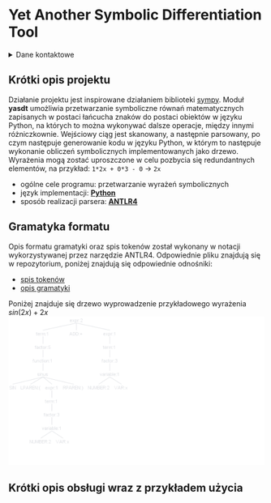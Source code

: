 # Yet Another Symbolic Differentiation Tool

<details><summary>Dane kontaktowe</summary>
<ul>
    <li>szemermaksym@student.agh.edu.pl</li> 
</ul>
</details>

## Krótki opis projektu
Działanie projektu jest inspirowane działaniem biblioteki [sympy](https://www.sympy.org/).
Moduł **yasdt** umożliwia przetwarzanie symboliczne równań matematycznych zapisanych w postaci łańcucha znaków do postaci obiektów w języku Python, na których to można wykonywać dalsze operacje, między innymi różniczkownie.
Wejściowy ciąg jest skanowany, a następnie parsowany, po czym następuje generowanie kodu w języku Python, w którym to następuje wykonanie obliczeń symbolicznych implementowanych jako drzewo.
Wyrażenia mogą zostać uproszczone w celu pozbycia się redundantnych elementów, na przykład: `1*2x + 0*3 - 0` → `2x`

* ogólne cele programu: przetwarzanie wyrażeń symbolicznych
* język implementacji: **[Python](https://www.python.org/)**
* sposób realizacji parsera: **[ANTLR4](https://github.com/antlr/antlr4)**


## Gramatyka formatu
Opis formatu gramatyki oraz spis tokenów został wykonany w notacji wykorzystywanej przez narzędzie ANTLR4.
Odpowiednie pliku znajdują się w repozytorium, poniżej znajdują się odpowiednie odnośniki:
* [spis tokenów](https://github.com/MaksymSz/yasdt/blob/master/grammar/ExpressionGrammarLexer.g4)
* [opis gramatyki](https://github.com/MaksymSz/yasdt/blob/master/grammar/ExpressionGrammarParser.g4)

Poniżej znajduje się drzewo wyprowadzenie przykładowego wyrażenia $sin(2x) + 2x$
![logo](https://github.com/MaksymSz/yasdt/blob/master/parseTree.png)

## Krótki opis obsługi wraz z przykładem użycia
```console

````
